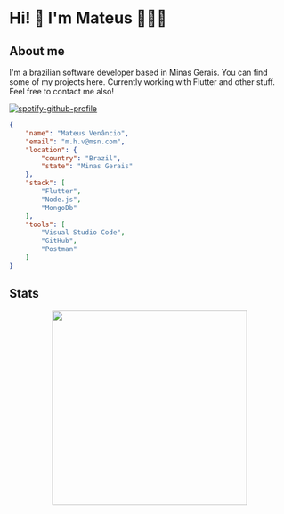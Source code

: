 # Hi! 👋 I'm Mateus 👨🏻‍💻

## About me

I'm a brazilian software developer based in Minas Gerais. You can find some of my projects here. Currently working with Flutter and other stuff. Feel free to contact me also!

[![spotify-github-profile](https://spotify-github-profile.vercel.app/api/view?uid=12177547293&cover_image=true&theme=novatorem&show_offline=false&bar_color=53b14f&bar_color_cover=false)](https://spotify-github-profile.vercel.app/api/view?uid=12177547293&redirect=true)

```json
{
    "name": "Mateus Venâncio",
    "email": "m.h.v@msn.com",
    "location": {
        "country": "Brazil",
        "state": "Minas Gerais"
    },
    "stack": [
        "Flutter", 
        "Node.js", 
        "MongoDb"
    ],
    "tools": [
        "Visual Studio Code",
        "GitHub",
        "Postman"
    ]
}
```

## Stats

<p align='center'>
<a href="#"><img src="https://github-readme-stats.vercel.app/api?username=mateushvenancio&show_icons=true&count_private=true&theme=dark" width="350"></a>
</p>

<p align=center>

</p>
